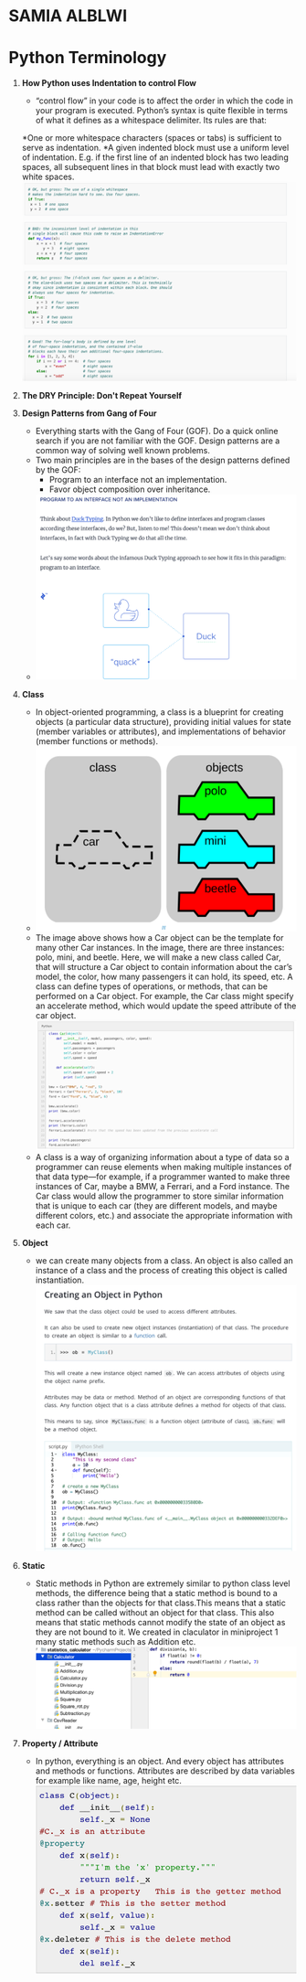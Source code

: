 # SAMIA ALBLWI
# Python Terminology
1. **How Python uses Indentation to control Flow**
     * “control flow” in your code is to affect the order in which the code in your program is executed.
   Python’s syntax is quite flexible in terms of what it defines as a whitespace delimiter. Its rules are that:

    *One or more whitespace characters (spaces or tabs) is sufficient to serve as indentation.
    *A given indented block must use a uniform level of indentation. E.g. if the first line of an indented block has two leading spaces, all subsequent lines in that block must lead with exactly two white spaces.
    ![GitHub Logo](/images/Python_indentation.png)
1. **The DRY Principle: Don't Repeat Yourself**
1. **Design Patterns from Gang of Four**
      * Everything starts with the Gang of Four (GOF). Do a quick online search if you are not familiar with the GOF.
      Design patterns are a common way of solving well known problems. 
      * Two main principles are in the bases of the design patterns defined by the GOF:
          * Program to an interface not an implementation.
          * Favor object composition over inheritance.
      * ![GitHub Logo](/images/GOF.png)
1. **Class**
      *  In object-oriented programming, a class is a blueprint for creating objects (a particular data structure), providing initial values for state (member variables or attributes), and implementations of behavior (member functions or methods). 
      *  ![GitHub Logo](/images/class.png)
      *  The image above shows how a Car object can be the template for many other Car instances. In the image, there are three instances: polo, mini, and beetle. Here, we will make a new class called Car, that will structure a Car object to contain information about the car’s model, the color, how many passengers it can hold, its speed, etc. A class can define types of operations, or methods, that can be performed on a Car object. For example, the Car class might specify an accelerate method, which would update the speed attribute of the car object. 
          ![GitHub Logo](/images/class_code.png)
      *  A class is a way of organizing information about a type of data so a programmer can reuse elements when making multiple instances of that data type—for example, if a programmer wanted to make three instances of Car, maybe a BMW, a Ferrari, and a Ford instance. The Car class would allow the programmer to store similar information that is unique to each car (they are different models, and maybe different colors, etc.) and associate the appropriate information with each car.
1.  **Object**
     * we can create many objects from a class. An object is also called an instance of a class and the process of creating this object is called instantiation.
      ![GitHub Logo](/images/object.png)
1.  **Static**
      * Static methods in Python are extremely similar to python class level methods, the difference being that a static method is bound to a class rather than the objects for that class.This means that a static method can be called without an object for that class. This also means that static methods cannot modify the state of an object as they are not bound to it. We created in claculator in miniproject 1 many static methods such as Addition etc.
        ![GitHub Logo](/images/static.png)
1.  **Property / Attribute**
      * In python, everything is an object. And every object has attributes and methods or functions. Attributes are described by data variables for example like name, age, height etc.
       ![GitHub Logo](/images/ww.png)

